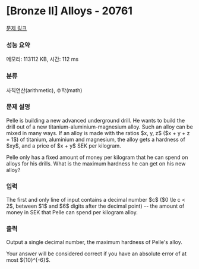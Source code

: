 # [Bronze II] Alloys - 20761 

[문제 링크](https://www.acmicpc.net/problem/20761) 

### 성능 요약

메모리: 113112 KB, 시간: 112 ms

### 분류

사칙연산(arithmetic), 수학(math)

### 문제 설명

<p>Pelle is building a new advanced underground drill. He wants to build the drill out of a new titanium-aluminium-magnesium alloy. Such an alloy can be mixed in many ways. If an alloy is made with the ratios $x, y, z$ ($x + y + z = 1$) of titanium, aluminium and magnesium, the alloy gets a hardness of $xy$, and a price of $x + y$ SEK per kilogram.</p>

<p>Pelle only has a fixed amount of money per kilogram that he can spend on alloys for his drills. What is the maximum hardness he can get on his new alloy?</p>

### 입력 

 <p>The first and only line of input contains a decimal number $c$ ($0 \le c < 2$, between $1$ and $6$ digits after the decimal point) -- the amount of money in SEK that Pelle can spend per kilogram alloy.</p>

### 출력 

 <p>Output a single decimal number, the maximum hardness of Pelle's alloy.</p>

<p>Your answer will be considered correct if you have an absolute error of at most ${10}^{-6}$.</p>

